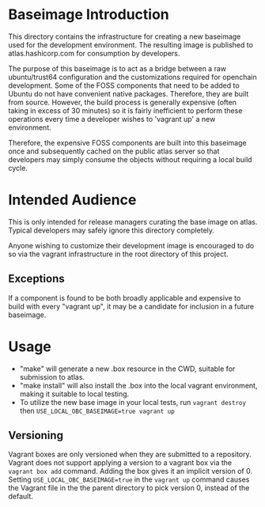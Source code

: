 # Baseimage Introduction
This directory contains the infrastructure for creating a new baseimage used for the development environment.  The resulting image is published to atlas.hashicorp.com for consumption by developers.

The purpose of this baseimage is to act as a bridge between a raw ubuntu/trust64 configuration and the customizations required for openchain development.  Some of the FOSS components that need to be added to Ubuntu do not have convenient native packages.  Therefore, they are built from source.  However, the build process is generally expensive (often taking in excess of 30 minutes) so it is fairly inefficient to perform these operations every time a developer wishes to 'vagrant up' a new environment.

Therefore, the expensive FOSS components are built into this baseimage once and subsequently cached on the public atlas server so that developers may simply consume the objects without requiring a local build cycle.

# Intended Audience
This is only intended for release managers curating the base image on atlas.  Typical developers may safely ignore this directory completely.

Anyone wishing to customize their development image is encouraged to do so via the vagrant infrastructure in the root directory of this project.

## Exceptions

If a component is found to be both broadly applicable and expensive to build with every "vagrant up", it may be a candidate for inclusion in a future baseimage.

# Usage

* "make" will generate a new .box resource in the CWD, suitable for submission to atlas.
* "make install" will also install the .box into the local vagrant environment, making it suitable to local testing.
* To utilize the new base image in your local tests, run `vagrant destroy` then `USE_LOCAL_OBC_BASEIMAGE=true vagrant up`

## Versioning

Vagrant boxes are only versioned when they are submitted to a repository.  Vagrant does not support applying a version to a vagrant box via the `vagrant box add` command.  Adding the box gives it an implicit version of 0.  Setting `USE_LOCAL_OBC_BASEIMAGE=true` in the `vagrant up` command causes the Vagrant file in the the parent directory to pick version 0, instead of the default.
